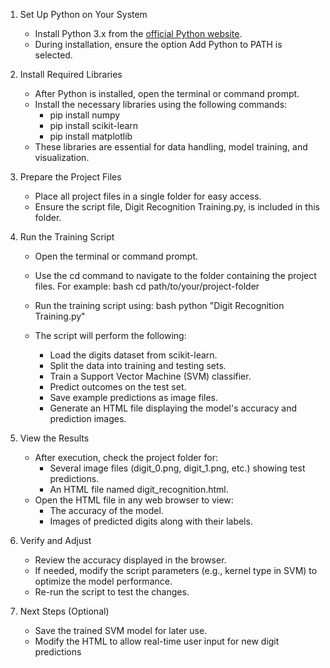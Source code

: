 1. Set Up Python on Your System
   - Install Python 3.x from the [official Python website](https://www.python.org/).  
   - During installation, ensure the option Add Python to PATH is selected.  

2. Install Required Libraries 
   - After Python is installed, open the terminal or command prompt.  
   - Install the necessary libraries using the following commands:
     - pip install numpy
     - pip install scikit-learn
     - pip install matplotlib
   - These libraries are essential for data handling, model training, and visualization.

3. Prepare the Project Files  
   - Place all project files in a single folder for easy access.
   - Ensure the script file, Digit Recognition Training.py, is included in this folder.

4. Run the Training Script
   - Open the terminal or command prompt.  
   - Use the cd command to navigate to the folder containing the project files. For example:
     bash
     cd path/to/your/project-folder
     
   - Run the training script using:
     bash
     python "Digit Recognition Training.py"
     
   - The script will perform the following:
     - Load the digits dataset from scikit-learn.
     - Split the data into training and testing sets.
     - Train a Support Vector Machine (SVM) classifier.
     - Predict outcomes on the test set.
     - Save example predictions as image files.
     - Generate an HTML file displaying the model's accuracy and prediction images.

5. View the Results  
   - After execution, check the project folder for:
     - Several image files (digit_0.png, digit_1.png, etc.) showing test predictions.
     - An HTML file named digit_recognition.html.
   - Open the HTML file in any web browser to view:
     - The accuracy of the model.
     - Images of predicted digits along with their labels.

6. Verify and Adjust 
   - Review the accuracy displayed in the browser.  
   - If needed, modify the script parameters (e.g., kernel type in SVM) to optimize the model performance.  
   - Re-run the script to test the changes.

7. Next Steps (Optional) 
   - Save the trained SVM model for later use.
   - Modify the HTML to allow real-time user input for new digit predictions
